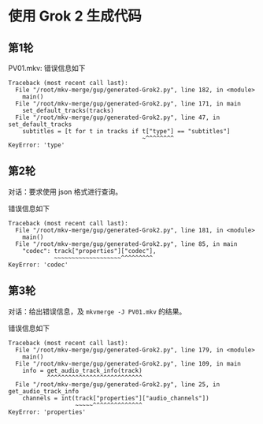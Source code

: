 # 使用 Grok 2 生成代码

## 第1轮

PV01.mkv: 错误信息如下

```
Traceback (most recent call last):
  File "/root/mkv-merge/gup/generated-Grok2.py", line 182, in <module>
    main()
  File "/root/mkv-merge/gup/generated-Grok2.py", line 171, in main
    set_default_tracks(tracks)
  File "/root/mkv-merge/gup/generated-Grok2.py", line 47, in set_default_tracks
    subtitles = [t for t in tracks if t["type"] == "subtitles"]
                                      ~^^^^^^^^
KeyError: 'type'
```

## 第2轮

对话：要求使用 json 格式进行查询。

错误信息如下

```
Traceback (most recent call last):
  File "/root/mkv-merge/gup/generated-Grok2.py", line 181, in <module>
    main()
  File "/root/mkv-merge/gup/generated-Grok2.py", line 85, in main
    "codec": track["properties"]["codec"],
             ~~~~~~~~~~~~~~~~~~~^^^^^^^^^
KeyError: 'codec'
```

## 第3轮

对话：给出错误信息，及 `mkvmerge -J PV01.mkv` 的结果。

错误信息如下

```
Traceback (most recent call last):
  File "/root/mkv-merge/gup/generated-Grok2.py", line 179, in <module>
    main()
  File "/root/mkv-merge/gup/generated-Grok2.py", line 109, in main
    info = get_audio_track_info(track)
           ^^^^^^^^^^^^^^^^^^^^^^^^^^^
  File "/root/mkv-merge/gup/generated-Grok2.py", line 25, in get_audio_track_info
    channels = int(track["properties"]["audio_channels"])
                   ~~~~~^^^^^^^^^^^^^^
KeyError: 'properties'
```
